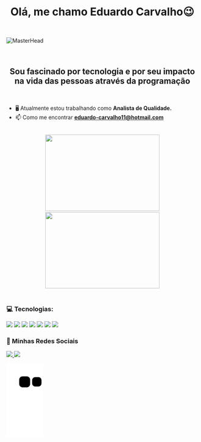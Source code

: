 
<h1 align="center"> Olá, me chamo Eduardo Carvalho😉</h1> <br>

![MasterHead](https://user-images.githubusercontent.com/10498744/210012254-234538ff-d198-48aa-8964-37e6fd45d227.gif)

<br>
<h2 align="center"> Sou fascinado por tecnologia e por seu impacto na vida das pessoas através da programação </h2>
<br>

- 🖥️ Atualmente estou trabalhando como **Analista de Qualidade.**
- 📫 Como me encontrar **eduardo-carvalho11@hotmail.com**
  <br>
  <br>

<div align="center">
  <img height="200em" width="300" src="https://github-readme-stats.vercel.app/api?username=EduardoCarvalhoo&show_icons=true&theme=dark&include_all_commits=true&count_private=true"/>
  <img height="200em" width="300" src="https://github-readme-stats.vercel.app/api/top-langs/?username=EduardoCarvalhoo&layout=compact&langs_count-2&theme=dark"/>
</div>
<br>
  
### 💻 Tecnologias:<br>

<div>
  <img src="https://img.shields.io/badge/Kotlin-0095D5?&style=for-the-badge&logo=kotlin&logoColor=white"/>
  <img src="https://img.shields.io/badge/Java-ED8B00?style=for-the-badge&logo=openjdk&logoColor=white"/>
  <img src="https://img.shields.io/badge/Android-3DDC84?style=for-the-badge&logo=android&logoColor=white" target="_blank">
  <img src="https://img.shields.io/badge/Android_Studio-3DDC84?style=for-the-badge&logo=android-studio&logoColor=white" target="_blank">
  <img src="https://img.shields.io/badge/Flutter-02569B?style=for-the-badge&logo=flutter&logoColor=white)](https://flutter.dev/">
  <img src="https://img.shields.io/badge/Dart-0175C2?style=for-the-badge&logo=dart&logoColor=white)](https://dart.dev/">
  <img src="https://img.shields.io/badge/Visual_Studio_Code-007ACC?style=for-the-badge&logo=visual-studio-code&logoColor=white)](https://code.visualstudio.com/">
</div>

### 📲 Minhas Redes Sociais

<div>
  <a href="https://www.linkedin.com/in/eduardo-carvalho-590259143/">
  <img src="https://img.shields.io/badge/LinkedIn-0077B5?style=for-the-badge&logo=linkedin&logoColor=white">
  </a>
  <a href="https://www.instagram.com/edu_carv11/">
  <img src="https://img.shields.io/badge/Instagram-E4405F?style=for-the-badge&logo=instagram&logoColor=white">
  </a>
</div>

![Snake animation](https://github.com/EduardoCarvalhoo/EduardoCarvalhoo/blob/output/github-contribution-grid-snake.svg)

